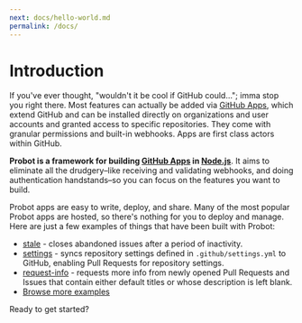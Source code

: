 ```yaml
---
next: docs/hello-world.md
permalink: /docs/
---
```


# Introduction

If you've ever thought, "wouldn't it be cool if GitHub could…"; imma stop you right there. Most features can actually be added via [GitHub Apps](https://developer.github.com/apps/), which extend GitHub and can be installed directly on organizations and user accounts and granted access to specific repositories. They come with granular permissions and built-in webhooks. Apps are first class actors within GitHub.

**Probot is a framework for building [GitHub Apps](http://developer.github.com/apps) in [Node.js](https://nodejs.org/)**. It aims to eliminate all the drudgery–like receiving and validating webhooks, and doing authentication handstands–so you can focus on the features you want to build.

Probot apps are easy to write, deploy, and share. Many of the most popular Probot apps are hosted, so there's nothing for you to deploy and manage. Here are just a few examples of things that have been built with Probot:

- [stale](/apps/stale/) - closes abandoned issues after a period of inactivity.
- [settings](/apps/settings/) - syncs repository settings defined in `.github/settings.yml` to GitHub, enabling Pull Requests for repository settings.
- [request-info](/apps/request-info/) - requests more info from newly opened Pull Requests and Issues that contain either default titles or whose description is left blank.
- [Browse more examples](https://github.com/search?q=topic%3Aprobot-plugin&type=Repositories)

Ready to get started?
